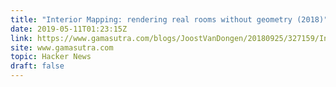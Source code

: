 ```yaml
---
title: "Interior Mapping: rendering real rooms without geometry (2018)"
date: 2019-05-11T01:23:15Z
link: https://www.gamasutra.com/blogs/JoostVanDongen/20180925/327159/Interior_Mapping_rendering_real_rooms_without_geometry.php?utm_medium=RSS&utm_source=hune
site: www.gamasutra.com
topic: Hacker News
draft: false
---
```

